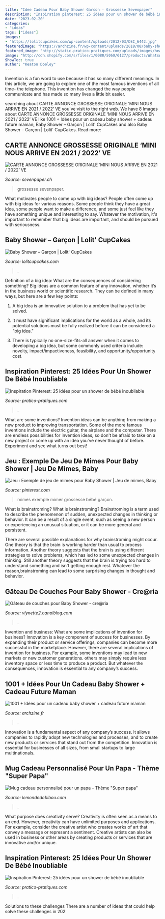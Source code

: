 ```yaml
---
title: "Idee Cadeau Pour Baby Shower Garcon - Grossesse Sevenpaper"
description: "Inspiration pinterest: 25 idées pour un shower de bébé inoubliable"
date: "2023-02-20"
categories:
- "ideas"
tags: ["ideas"]
images:
- "https://lolitcupcakes.com/wp-content/uploads/2012/03/DSC_6442.jpg"
featuredImage: "https://archzine.fr/wp-content/uploads/2018/08/baby-shower-garcon-cadeau-traditionnel-couches-et-livres-pour-dire-bienvenue-a-bebe-cadeau-maman.jpg"
featured_image: "http://static.pratico-pratiques.com/uploads/images/health/orig/6599f66a5c9f05efe559c1ea10e56643/shower-bebe-pinterest24.jpeg"
image: "http://cdn.shopify.com/s/files/1/0080/5060/6127/products/WhatsAppImage2021-04-28at20.40.12_1200x1200.jpg?v=1620214408"
ShowToc: true
author: "Keaton Dooley"
---
```



Invention is a fun word to use because it has so many different meanings. In this article, we are going to explore one of the most famous inventions of all time- the telephone. This invention has changed the way people communicate and has made so many lives a little bit easier.

	

		
searching about CARTE ANNONCE GROSSESSE ORIGINALE ‘MINI NOUS ARRIVE EN 2021 / 2022’ VE you've visit to the right web. We have 8 Images about CARTE ANNONCE GROSSESSE ORIGINALE ‘MINI NOUS ARRIVE EN 2021 / 2022’ VE like 1001 + Idées pour un cadeau baby shower + cadeau future maman, Baby Shower – Garçon | Lolit&#039; CupCakes and also Baby Shower – Garçon | Lolit&#039; CupCakes. Read more:
		
    
## CARTE ANNONCE GROSSESSE ORIGINALE ‘MINI NOUS ARRIVE EN 2021 / 2022’ VE

<img loading=lazy src="http://cdn.shopify.com/s/files/1/0080/5060/6127/products/WhatsAppImage2021-04-28at20.40.12_1200x1200.jpg?v=1620214408" onerror="this.onerror=null;this.src='https://tse2.mm.bing.net/th?id=OIP.A-0xCl9o8rBJG-DtfKzeFgHaHa&amp;pid=15.1';" alt="CARTE ANNONCE GROSSESSE ORIGINALE ‘MINI NOUS ARRIVE EN 2021 / 2022’ VE">

_Source: sevenpaper.ch_

>grossesse sevenpaper. 

	

What motivates people to come up with big ideas?
People often come up with big ideas for various reasons. Some people think they have a great idea, some people want to make a difference, and some just feel like they have something unique and interesting to say. Whatever the motivation, it's important to remember that big ideas are important, and should be pursued with seriousness.

    
## Baby Shower – Garçon | Lolit&#039; CupCakes

<img loading=lazy src="https://lolitcupcakes.com/wp-content/uploads/2012/03/DSC_6442.jpg" onerror="this.onerror=null;this.src='https://tse2.mm.bing.net/th?id=OIP.4qQAHZNGB3yQxXrbbVPGDwHaLH&amp;pid=15.1';" alt="Baby Shower – Garçon | Lolit&#039; CupCakes">

_Source: lolitcupcakes.com_

>. 

	

Definition of a big idea: What are the consequences of considering something?
Big ideas are a common feature of any innovation, whether it’s in the business world or scientific research. They can be defined in many ways, but here are a few key points:
1. A big idea is an innovative solution to a problem that has yet to be solved.

2. It must have significant implications for the world as a whole, and its potential solutions must be fully realized before it can be considered a "big idea."

3. There is typically no one-size-fits-all answer when it comes to developing a big idea, but some commonly used criteria include: novelty, impact/impactiveness, feasibility, and opportunity/opportunity cost. 

    
## Inspiration Pinterest: 25 Idées Pour Un Shower De Bébé Inoubliable

<img loading=lazy src="http://static.pratico-pratiques.com/uploads/images/health/orig/6599f66a5c9f05efe559c1ea10e56643/shower-bebe-pinterest24.jpeg" onerror="this.onerror=null;this.src='https://tse1.mm.bing.net/th?id=OIP.ZZn2alyfBe_lWcHqEOVmQwHaHS&amp;pid=15.1';" alt="Inspiration Pinterest: 25 idées pour un shower de bébé inoubliable">

_Source: pratico-pratiques.com_

>. 

	

What are some inventions?
Invention ideas can be anything from making a new product to improving transportation. Some of the more famous inventions include the electric guitar, the airplane and the computer. There are endless possibilities for invention ideas, so don't be afraid to take on a new project or come up with an idea you've never thought of before. Experiment and see what turns out best!

    
## Jeu : Exemple De Jeu De Mimes Pour Baby Shower | Jeu De Mimes, Baby

<img loading=lazy src="https://i.pinimg.com/736x/24/15/07/24150708ac92debabcd43764cde300a9.jpg" onerror="this.onerror=null;this.src='https://tse2.mm.bing.net/th?id=OIP.gcdU7XXwBhy_vCeQEvICPQHaFj&amp;pid=15.1';" alt="Jeu : Exemple de jeu de mimes pour Baby Shower | Jeu de mimes, Baby">

_Source: pinterest.com_

>mimes exemple mimer grossesse bébé garçon. 

	

What is brainstroming?
What is brainstroming?
Brainstroming is a term used to describe the phenomenon of sudden, unexpected changes in thinking or behavior. It can be a result of a single event, such as seeing a new person or experiencing an unusual situation, or it can be more general and persistent.

There are several possible explanations for why brainstroming might occur. One theory is that the brain is working harder than usual to process information. Another theory suggests that the brain is using different strategies to solve problems, which has led to some unexpected changes in thinking. Still another theory suggests that the brain is trying too hard to understand something and isn't getting enough rest. Whatever the reason,brainstroming can lead to some surprising changes in thought and behavior.

    
## Gâteau De Couches Pour Baby Shower - Cre@ria

<img loading=lazy src="https://p5.storage.canalblog.com/58/38/350124/57401119.jpg" onerror="this.onerror=null;this.src='https://tse3.mm.bing.net/th?id=OIP.nUDDPNxbxiArsMZ4lDQ87gHaHU&amp;pid=15.1';" alt="Gâteau de couches pour Baby Shower - cre@ria">

_Source: vlynette2.canalblog.com_

>. 

	

Invention and business: What are some implications of invention for business?
Innovation is a key component of success for businesses. By expanding their product or service offerings, companies can become more successful in the marketplace. However, there are several implications of invention for business. For example, some inventions may lead to new markets or new customer generations. others may simply require less inventory space or less time to produce a product. But whatever the consequences, innovation is essential to any company’s success.

    
## 1001 + Idées Pour Un Cadeau Baby Shower + Cadeau Future Maman

<img loading=lazy src="https://archzine.fr/wp-content/uploads/2018/08/baby-shower-garcon-cadeau-traditionnel-couches-et-livres-pour-dire-bienvenue-a-bebe-cadeau-maman.jpg" onerror="this.onerror=null;this.src='https://tse4.mm.bing.net/th?id=OIP.pgBadzaBO8mI3VRiH54LOQHaLA&amp;pid=15.1';" alt="1001 + Idées pour un cadeau baby shower + cadeau future maman">

_Source: archzine.fr_

>. 

	

Innovation is a fundamental aspect of any company’s success. It allows companies to rapidly adopt new technologies and processes, and to create new products or services that stand out from the competition. Innovation is essential for businesses of all sizes, from small startups to large multinationals.

    
## Mug Cadeau Personnalisé Pour Un Papa - Thème &quot;Super Papa&quot;

<img loading=lazy src="http://lemondedebibou.com/wp-content/uploads/2017/01/MUG-CADEAU-PERSONNALISE-THEME-SUPER-PAPA.jpg" onerror="this.onerror=null;this.src='https://tse4.mm.bing.net/th?id=OIP.bDZBh6OmIGbq-LCfAqrVFQHaHA&amp;pid=15.1';" alt="Mug cadeau personnalisé pour un papa - Thème &quot;Super papa&quot;">

_Source: lemondedebibou.com_

>. 

	

What purpose does creativity serve?
Creativity is often seen as a means to an end. However, creativity can have unlimited purposes and applications. For example, consider the creative artist who creates works of art that convey a message or represent a sentiment. Creative artists can also be used in business or other areas by creating products or services that are innovative and/or unique.

    
## Inspiration Pinterest: 25 Idées Pour Un Shower De Bébé Inoubliable

<img loading=lazy src="http://static.pratico-pratiques.com/uploads/images/health/detail/f58b1d5ca3e9a0437f9847757f6ba419/shower-bebe-pinterest06.jpeg" onerror="this.onerror=null;this.src='https://tse2.mm.bing.net/th?id=OIP.-un-wMjWOU1pBhqtvQdvWAAAAA&amp;pid=15.1';" alt="Inspiration Pinterest: 25 idées pour un shower de bébé inoubliable">

_Source: pratico-pratiques.com_

>. 

	

Solutions to these challenges
There are a number of ideas that could help solve these challenges in 202
